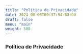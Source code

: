 ```yaml
---
title: "Política de Privacidade"
date: 2024-08-05T09:37:54-03:00
draft: false
menu: "main"
weight: 500
---
```


### Política de Privacidade


